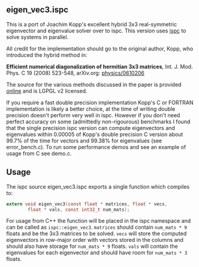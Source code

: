 eigen\_vec3.ispc
---
This is a port of Joachim Kopp's excellent hybrid 3x3 real-symmetric eigenvector and eigenvalue solver
over to ispc. This version uses [ispc](https://ispc.github.io/) to solve systems in parallel.

All credit for the implementation should go to the original author, Kopp, who introduced the hybrid method in:

**Efficient numerical diagonalization of hermitian 3x3 matrices**,
Int. J. Mod. Phys. C 19 (2008) 523-548,
arXiv.org: [physics/0610206](http://arxiv.org/abs/physics/0610206)

The source for the various methods discussed in the paper is provided [online](http://www.mpi-hd.mpg.de/personalhomes/globes/3x3/)
and is LGPGL v2 licensed.

If you require a fast double precision implementation Kopp's C or FORTRAN implementation is likely a better
choice, at the time of writing double precision doesn't perform very well in ispc. However if you
don't need perfect accuracy on some (admittedly non-rigourous) benchmarks I found that the single
precision ispc version can compute eigenvectors and eigenvalues within 0.00005 of Kopp's double precision C version
about 99.7% of the time for vectors and 99.38% for eigenvalues (see error\_bench.c).
To run some performance demos and see an example of usage from C see demo.c.

Usage
---
The ispc source eigen\_vec3.ispc exports a single function which compiles to:
```c
extern void eigen_vec3(const float * matrices, float * vecs,
		float * vals, const int32_t num_mats);
```
For usage from C++ the function will be placed in the ispc namespace and can be called as `ispc::eigen_vec3`.
`matrices` should contain `num_mats * 9` floats and be the 3x3 matrices to be solved. `vecs` will store
the computed eigenvectors in row-major order with vectors stored in the columns and should also have
storage for `num_mats * 9` floats. `vals` will contain the eigenvalues for each eigenvector and should have
room for `num_mats * 3` floats.

